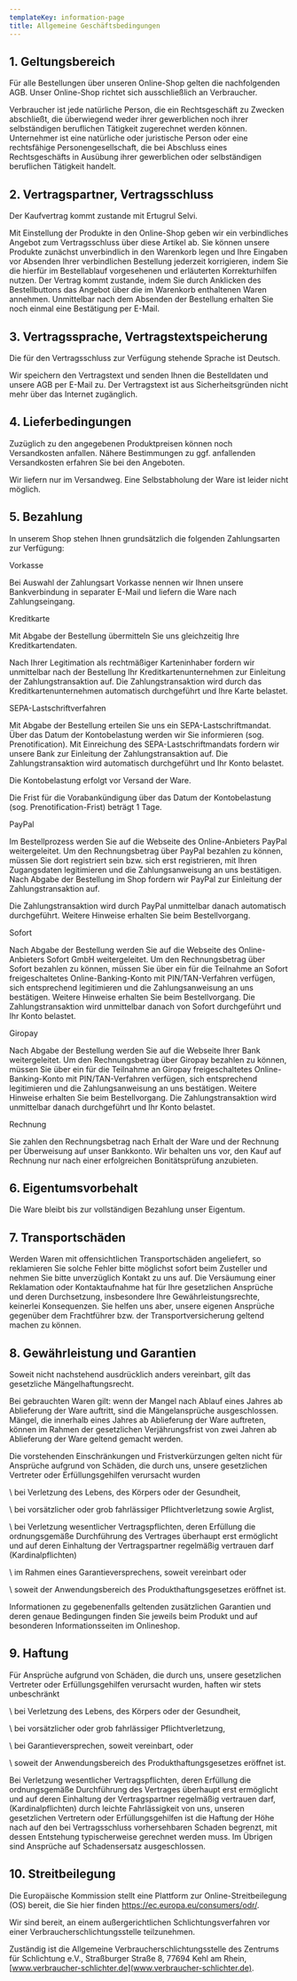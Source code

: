 ```yaml
---
templateKey: information-page
title: Allgemeine Geschäftsbedingungen
---
```

## 1. Geltungsbereich

Für alle Bestellungen über unseren Online-Shop gelten die nachfolgenden AGB. Unser Online-Shop richtet sich ausschließlich an Verbraucher.

Verbraucher ist jede natürliche Person, die ein Rechtsgeschäft zu Zwecken abschließt, die überwiegend weder ihrer gewerblichen noch ihrer selbständigen beruflichen Tätigkeit zugerechnet werden können. Unternehmer ist eine natürliche oder juristische Person oder eine rechtsfähige Personengesellschaft, die bei Abschluss eines Rechtsgeschäfts in Ausübung ihrer gewerblichen oder selbständigen beruflichen Tätigkeit handelt.

## 2. Vertragspartner, Vertragsschluss

Der Kaufvertrag kommt zustande mit Ertugrul Selvi.

Mit Einstellung der Produkte in den Online-Shop geben wir ein verbindliches Angebot zum Vertragsschluss über diese Artikel ab. Sie können unsere Produkte zunächst unverbindlich in den Warenkorb legen und Ihre Eingaben vor Absenden Ihrer verbindlichen Bestellung jederzeit korrigieren, indem Sie die hierfür im Bestellablauf vorgesehenen und erläuterten Korrekturhilfen nutzen. Der Vertrag kommt zustande, indem Sie durch Anklicken des Bestellbuttons das Angebot über die im Warenkorb enthaltenen Waren annehmen. Unmittelbar nach dem Absenden der Bestellung erhalten Sie noch einmal eine Bestätigung per E-Mail.

## 3. Vertragssprache, Vertragstextspeicherung

Die für den Vertragsschluss zur Verfügung stehende Sprache ist Deutsch. 

Wir speichern den Vertragstext und senden Ihnen die Bestelldaten und unsere AGB per E-Mail zu. Der Vertragstext ist aus Sicherheitsgründen nicht mehr über das Internet zugänglich.

## 4. Lieferbedingungen

Zuzüglich zu den angegebenen Produktpreisen können noch Versandkosten anfallen. Nähere Bestimmungen zu ggf. anfallenden Versandkosten erfahren Sie bei den Angeboten.

Wir liefern nur im Versandweg. Eine Selbstabholung der Ware ist leider nicht möglich.

## 5. Bezahlung

In unserem Shop stehen Ihnen grundsätzlich die folgenden Zahlungsarten zur Verfügung:

Vorkasse

Bei Auswahl der Zahlungsart Vorkasse nennen wir Ihnen unsere Bankverbindung in separater E-Mail und liefern die Ware nach Zahlungseingang.

Kreditkarte

Mit Abgabe der Bestellung übermitteln Sie uns gleichzeitig Ihre Kreditkartendaten.

Nach Ihrer Legitimation als rechtmäßiger Karteninhaber fordern wir unmittelbar nach der Bestellung Ihr Kreditkartenunternehmen zur Einleitung der Zahlungstransaktion auf. Die Zahlungstransaktion wird durch das Kreditkartenunternehmen automatisch durchgeführt und Ihre Karte belastet. 

SEPA-Lastschriftverfahren

Mit Abgabe der Bestellung erteilen Sie uns ein SEPA-Lastschriftmandat. Über das Datum der Kontobelastung werden wir Sie informieren (sog. Prenotification). Mit Einreichung des SEPA-Lastschriftmandats fordern wir unsere Bank zur Einleitung der Zahlungstransaktion auf. Die Zahlungstransaktion wird automatisch durchgeführt und Ihr Konto belastet.

Die Kontobelastung erfolgt vor Versand der Ware. 

Die Frist für die Vorabankündigung über das Datum der Kontobelastung (sog. Prenotification-Frist) beträgt 1 Tage. 

PayPal 

Im Bestellprozess werden Sie auf die Webseite des Online-Anbieters PayPal weitergeleitet. Um den Rechnungsbetrag über PayPal bezahlen zu können, müssen Sie dort registriert sein bzw. sich erst registrieren, mit Ihren Zugangsdaten legitimieren und die Zahlungsanweisung an uns bestätigen. Nach Abgabe der Bestellung im Shop fordern wir PayPal zur Einleitung der Zahlungstransaktion auf. 

Die Zahlungstransaktion wird durch PayPal unmittelbar danach automatisch durchgeführt. Weitere Hinweise erhalten Sie beim Bestellvorgang. 

Sofort

Nach Abgabe der Bestellung werden Sie auf die Webseite des Online-Anbieters Sofort GmbH weitergeleitet. Um den Rechnungsbetrag über Sofort bezahlen zu können, müssen Sie über ein für die Teilnahme an Sofort freigeschaltetes Online-Banking-Konto mit PIN/TAN-Verfahren verfügen, sich entsprechend legitimieren und die Zahlungsanweisung an uns bestätigen. Weitere Hinweise erhalten Sie beim Bestellvorgang. Die Zahlungstransaktion wird unmittelbar danach von Sofort durchgeführt und Ihr Konto belastet.

Giropay

Nach Abgabe der Bestellung werden Sie auf die Webseite Ihrer Bank weitergeleitet. Um den Rechnungsbetrag über Giropay bezahlen zu können, müssen Sie über ein für die Teilnahme an Giropay freigeschaltetes Online-Banking-Konto mit PIN/TAN-Verfahren verfügen, sich entsprechend legitimieren und die Zahlungsanweisung an uns bestätigen. Weitere Hinweise erhalten Sie beim Bestellvorgang. Die Zahlungstransaktion wird unmittelbar danach durchgeführt und Ihr Konto belastet.

Rechnung

Sie zahlen den Rechnungsbetrag nach Erhalt der Ware und der Rechnung per Überweisung auf unser Bankkonto. Wir behalten uns vor, den Kauf auf Rechnung nur nach einer erfolgreichen Bonitätsprüfung anzubieten.

## 6. Eigentumsvorbehalt

Die Ware bleibt bis zur vollständigen Bezahlung unser Eigentum.

## 7. Transportschäden

Werden Waren mit offensichtlichen Transportschäden angeliefert, so reklamieren Sie solche Fehler bitte möglichst sofort beim Zusteller und nehmen Sie bitte unverzüglich Kontakt zu uns auf. Die Versäumung einer Reklamation oder Kontaktaufnahme hat für Ihre gesetzlichen Ansprüche und deren Durchsetzung, insbesondere Ihre Gewährleistungsrechte, keinerlei Konsequenzen. Sie helfen uns aber, unsere eigenen Ansprüche gegenüber dem Frachtführer bzw. der Transportversicherung geltend machen zu können.

## 8. Gewährleistung und Garantien

Soweit nicht nachstehend ausdrücklich anders vereinbart, gilt das gesetzliche Mängelhaftungsrecht.

Bei gebrauchten Waren gilt: wenn der Mangel nach Ablauf eines Jahres ab Ablieferung der Ware auftritt, sind die Mängelansprüche ausgeschlossen. Mängel, die innerhalb eines Jahres ab Ablieferung der Ware auftreten, können im Rahmen der gesetzlichen Verjährungsfrist von zwei Jahren ab Ablieferung der Ware geltend gemacht werden.

Die vorstehenden Einschränkungen und Fristverkürzungen gelten nicht für Ansprüche aufgrund von Schäden, die durch uns, unsere gesetzlichen Vertreter oder Erfüllungsgehilfen verursacht wurden

\    bei Verletzung des Lebens, des Körpers oder der Gesundheit,

\    bei vorsätzlicher oder grob fahrlässiger Pflichtverletzung sowie Arglist,

\    bei Verletzung wesentlicher Vertragspflichten, deren Erfüllung die ordnungsgemäße Durchführung des Vertrages überhaupt erst ermöglicht und auf deren Einhaltung der Vertragspartner regelmäßig vertrauen darf (Kardinalpflichten)

\    im Rahmen eines Garantieversprechens, soweit vereinbart oder

\    soweit der Anwendungsbereich des Produkthaftungsgesetzes eröffnet ist.

Informationen zu gegebenenfalls geltenden zusätzlichen Garantien und deren genaue Bedingungen finden Sie jeweils beim Produkt und auf besonderen Informationsseiten im Onlineshop.

## 9. Haftung

Für Ansprüche aufgrund von Schäden, die durch uns, unsere gesetzlichen Vertreter oder Erfüllungsgehilfen verursacht wurden, haften wir stets unbeschränkt

\    bei Verletzung des Lebens, des Körpers oder der Gesundheit,

\    bei vorsätzlicher oder grob fahrlässiger Pflichtverletzung,

\    bei Garantieversprechen, soweit vereinbart, oder

\    soweit der Anwendungsbereich des Produkthaftungsgesetzes eröffnet ist.

Bei Verletzung wesentlicher Vertragspflichten, deren Erfüllung die ordnungsgemäße Durchführung des Vertrages überhaupt erst ermöglicht und auf deren Einhaltung der Vertragspartner regelmäßig vertrauen darf, (Kardinalpflichten) durch leichte Fahrlässigkeit von uns, unseren gesetzlichen Vertretern oder Erfüllungsgehilfen ist die Haftung der Höhe nach auf den bei Vertragsschluss vorhersehbaren Schaden begrenzt, mit dessen Entstehung typischerweise gerechnet werden muss. Im Übrigen sind Ansprüche auf Schadensersatz ausgeschlossen.

## 10. Streitbeilegung

Die Europäische Kommission stellt eine Plattform zur Online-Streitbeilegung (OS) bereit, die Sie hier finden <https://ec.europa.eu/consumers/odr/>. 

Wir sind bereit, an einem außergerichtlichen Schlichtungsverfahren vor einer Verbraucherschlichtungsstelle teilzunehmen. 

Zuständig ist die Allgemeine Verbraucherschlichtungsstelle des Zentrums für Schlichtung e.V., Straßburger Straße 8, 77694 Kehl am Rhein, [www.verbraucher-schlichter.de](www.verbraucher-schlichter.de).
